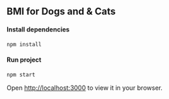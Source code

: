 ## BMI for Dogs and & Cats

#### Install dependencies

`npm install`

#### Run project

`npm start`

Open [http://localhost:3000](http://localhost:3000) to view it in your browser.


